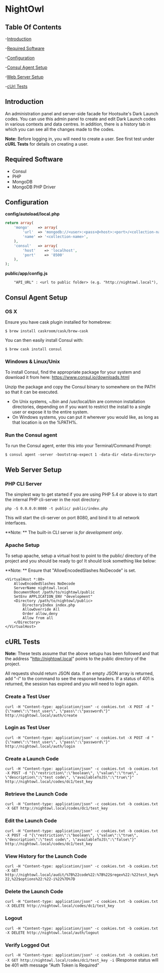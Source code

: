 NightOwl
=======================

Table Of Contents
-----------------
-[Introduction](#introduction)

-[Required Software](#required-software)

-[Configuration](#configuration)

-[Consul Agent Setup](#consul-agent-setup)

-[Web Server Setup](#web-server-setup)

-[cUrl Tests](#curl-tests)

Introduction
------------
An administration panel and server-side facade for Hootsuite's Dark Launch codes. You can use this admin panel to create and edit Dark Launch codes in various contexts and data centres. In addition, there is a history tab in which you can see all the changes made to the codes.

**Note:** Before logging in, you will need to create a user. See first test under **cURL Tests** for details on creating a user.

Required Software
-----------------
- Consul
- PHP
- MongoDB
- MongoDB PHP Driver

Configuration
-------------
**config/autoload/local.php**
```PHP
return array(
    'mongo'    => array(
        'url'  => 'mongodb://<user>:<pass>@<host>:<port>/<collection-name>',
        'name' => '<collection-name>',
    ),
    'consul'   => array(
        'host'    => 'localhost',
        'port'    => '8500'
    ),
);
```

**public/app/config.js**
```JS
    "API_URL" : <url to public folder> (e.g. "http://nightowl.local"),
```

Consul Agent Setup
----------------
### OS X

Ensure you have cask plugin installed for homebrew:

    $ brew install caskroom/cask/brew-cask

You can then easily install Consul with:

    $ brew cask install consul
    
### Windows & Linux/Unix

To install Consul, find the appropriate package for your system and download it from here: https://www.consul.io/downloads.html

Unzip the package and copy the Consul binary to somewhere on the PATH so that it can be executed.
- On Unix systems, ~/bin and /usr/local/bin are common installation directories, depending on if you want to restrict the install to a single user or expose it to the entire system.
- On Windows systems, you can put it wherever you would like, as long as that location is on the %PATH%.
    
### Run the Consul agent
    
To run the Consul agent, enter this into your Terminal/Command Prompt:

    $ consul agent -server -bootstrap-expect 1 -data-dir <data-directory>

Web Server Setup
----------------

### PHP CLI Server

The simplest way to get started if you are using PHP 5.4 or above is to start the internal PHP cli-server in the root directory:

    php -S 0.0.0.0:8080 -t public/ public/index.php

This will start the cli-server on port 8080, and bind it to all network
interfaces.

**Note: ** The built-in CLI server is *for development only*.

### Apache Setup

To setup apache, setup a virtual host to point to the public/ directory of the
project and you should be ready to go! It should look something like below:

**Note: ** Ensure that "AllowEncodedSlashes NoDecode" is set.

    <VirtualHost *:80>
        AllowEncodedSlashes NoDecode
        ServerName nightowl.local
        DocumentRoot /path/to/nightowl/public
        SetEnv APPLICATION_ENV "development"
        <Directory /path/to/nightowl/public>
            DirectoryIndex index.php
            AllowOverride All
            Order allow,deny
            Allow from all
        </Directory>
    </VirtualHost>

cURL Tests
----------

**Note:** These tests assume that the above setupu has been followed and that the address "http://nightowl.local" points to the public directory of the project.

All requests should return JSON data. If an empty JSON array is returned, add "-i" to the command to see the response headers. If a status of 401 is returned, the session has expired and you will need to login again.

### Create a Test User
```curl -H "Content-type: application/json" -c cookies.txt -X POST -d "{\"name\":\"test_user\", \"pass\":\"password\"}" http://nightowl.local/auth/create```

### Login as Test User
```curl -H "Content-type: application/json" -c cookies.txt -X POST -d "{\"name\":\"test_user\", \"pass\":\"password\"}" http://nightowl.local/auth/login```

### Create a Launch Code
```curl -H "Content-type: application/json" -c cookies.txt -b cookies.txt -X POST -d "{\"restriction\":\"boolean\", \"value\":\"true\", \"description\":\"test code\", \"availableToJS\":\"true\"}" http://nightowl.local/codes/dc1/test_key```

### Retrieve the Launch Code
```curl -H "Content-type: application/json" -c cookies.txt -b cookies.txt -X GET http://nightowl.local/codes/dc1/test_key```

### Edit the Launch Code
```curl -H "Content-type: application/json" -c cookies.txt -b cookies.txt -X POST -d "{\"restriction\":\"boolean\", \"value\":\"true\", \"description\":\"test code\", \"availableToJS\":\"false\"}" http://nightowl.local/codes/dc1/test_key```

### View History for the Launch Code
```curl -H "Content-type: application/json" -c cookies.txt -b cookies.txt -X GET http://nightowl.local/audit/%7B%22code%22:%7B%22$regex%22:%22test_key%22,%22$options%22:%22-i%22%7D%7D```

### Delete the Launch Code
```curl -H "Content-type: application/json" -c cookies.txt -b cookies.txt -X DELETE http://nightowl.local/codes/dc1/test_key```

### Logout
```curl -H "Content-type: application/json" -c cookies.txt -b cookies.txt -X DELETE http://nightowl.local/auth/logout```

### Verify Logged Out
```curl -H "Content-type: application/json" -c cookies.txt -b cookies.txt -X GET http://nightowl.local/codes/dc1/test_key -i```
(Response status will be 401 with message "Auth Token is Required"
